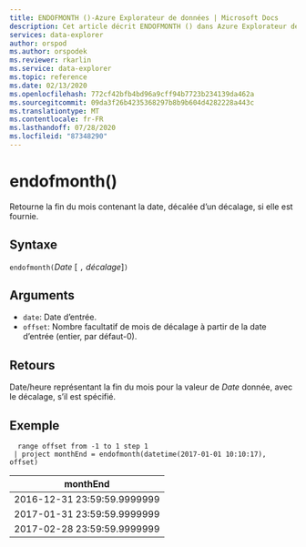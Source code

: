 ```yaml
---
title: ENDOFMONTH ()-Azure Explorateur de données | Microsoft Docs
description: Cet article décrit ENDOFMONTH () dans Azure Explorateur de données.
services: data-explorer
author: orspod
ms.author: orspodek
ms.reviewer: rkarlin
ms.service: data-explorer
ms.topic: reference
ms.date: 02/13/2020
ms.openlocfilehash: 772cf42bfb4bd96a9cff94b7723b234139da462a
ms.sourcegitcommit: 09da3f26b4235368297b8b9b604d4282228a443c
ms.translationtype: MT
ms.contentlocale: fr-FR
ms.lasthandoff: 07/28/2020
ms.locfileid: "87348290"
---
```

# <a name="endofmonth"></a>endofmonth()

Retourne la fin du mois contenant la date, décalée d’un décalage, si elle est fournie.

## <a name="syntax"></a>Syntaxe

`endofmonth(`*Date* [ `,` *décalage*]`)`

## <a name="arguments"></a>Arguments

* `date`: Date d’entrée.
* `offset`: Nombre facultatif de mois de décalage à partir de la date d’entrée (entier, par défaut-0).

## <a name="returns"></a>Retours

Date/heure représentant la fin du mois pour la valeur de *Date* donnée, avec le décalage, s’il est spécifié.

## <a name="example"></a>Exemple

```kusto
  range offset from -1 to 1 step 1
 | project monthEnd = endofmonth(datetime(2017-01-01 10:10:17), offset) 
```

|monthEnd|
|---|
|2016-12-31 23:59:59.9999999|
|2017-01-31 23:59:59.9999999|
|2017-02-28 23:59:59.9999999|
